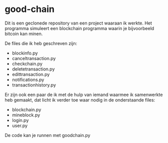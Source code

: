 # good-chain

Dit is een geclonede repository van een project waaraan ik werkte. Het programma simuleert een blockchain programma waarin je bijvoorbeeld bitcoin kan minen.

De files die ik heb geschreven zijn:
- blockinfo.py
- canceltransaction.py
- checkchain.py
- deletetransaction.py
- edittransaction.py
- notifications.py
- transactionhistory.py

Er zijn ook een paar de ik met de hulp van iemand waarmee ik samenwerkte heb gemaakt, dat licht ik verder toe waar nodig in de onderstaande files:
- blockchain.py
- mineblock.py
- login.py
- user.py

De code kan je runnen met goodchain.py
